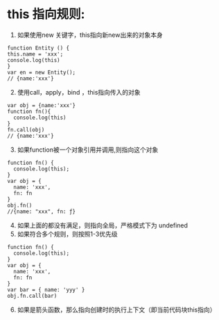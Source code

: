 # **this 指向规则**:

1. 如果使用new 关键字，this指向新new出来的对象本身

```
function Entity () {
this.name = 'xxx';
console.log(this)
}
var en = new Entity();
// {name:'xxx'}

```


2. 使用call，apply，bind ，this指向传入的对象


```
var obj = {name:'xxx'}
function fn(){
  console.log(this)
}
fn.call(obj)
// {name:'xxx'}
```


3. 如果function被一个对象引用并调用,则指向这个对象

```
function fn() {
  console.log(this);
}
var obj = {
  name: 'xxx',
  fn: fn
}
obj.fn()
//{name: "xxx", fn: ƒ}
```


4. 如果上面的都没有满足，则指向全局，严格模式下为 undefined
5. 如果符合多个规则，则按照1-3优先级

```
function fn() {
  console.log(this);
}
var obj = {
  name: 'xxx',
  fn: fn
}
var bar = { name: 'yyy' }
obj.fn.call(bar)
```

6. 如果是箭头函数，那么指向创建时的执行上下文（即当前代码块this指向）
